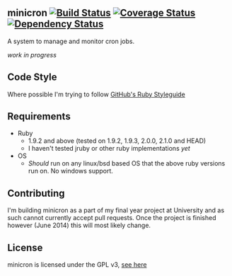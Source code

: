 minicron [![Build Status](https://secure.travis-ci.org/jamesrwhite/minicron.png)](http://travis-ci.org/jamesrwhite/minicron) [![Coverage Status](https://coveralls.io/repos/jamesrwhite/minicron/badge.png)](https://coveralls.io/r/jamesrwhite/minicron) [![Dependency Status](https://gemnasium.com/jamesrwhite/minicron.png)](https://gemnasium.com/jamesrwhite/minicron)
---------

A system to manage and monitor cron jobs.

*work in progress*

Code Style
----------

Where possible I'm trying to follow [GitHub's Ruby Styleguide](https://github.com/styleguide/ruby "GitHub's Ruby Styleguide")

Requirements
-------------

- Ruby
  - 1.9.2 and above (tested on 1.9.2, 1.9.3, 2.0.0, 2.1.0 and HEAD)
  - I haven't tested jruby or other ruby implementations *yet*
- OS
  - *Should* run on any linux/bsd based OS that the above ruby versions run on. No windows support.

Contributing
------------

I'm building minicron as a part of my final year project at University and as such cannot currently accept pull requests. Once the project is finished however (June 2014) this will most likely change.

License
--------

minicron is licensed under the GPL v3, [see here](https://github.com/jamesrwhite/minicron/blob/master/LICENSE "see here")
